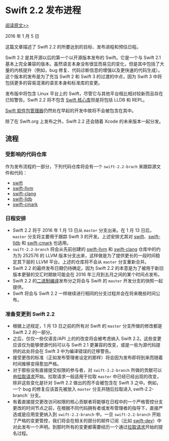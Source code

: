 # Swift 2.2 发布进程

[阅读原文>>][original-article]

2016 年 1 月 5 日

这篇文章描述了 Swift 2.2 的所要达到的目标、发布进程和预估日程。

Swift 2.2 是其开源以后的第一个以开源版本发布的 Swift。它是一个与 Swift 2.1 基本上完全兼容的版本。虽然语言本身没有很显而易见的变化，但是其中包括了大量的内核提升（例如，bug 修复、代码诊断信息的增强以及更快速的代码生成）。这个版本的发布是为了充当 Swift 2 和 Swift 3 的过渡的中点，因为 Swift 3 中将包括更多的容易混淆的语言本身和标准库的变更。

发布版中将包含 Linux 平台上的 Swift，尽管它与其他平台相比相对较新而且存在已知警告。Swift 2.2 将不包含 [Swift 核心库][swift-core-library]但是将包括 LLDB 和 REPL。

[Swift 软件包管理器][swift-package-manager]仍然处在早起的开发中故将不会被包含在其中。

除了在 Swift.org 上发布之外，Swift 2.2 还会随着 Xcode 的未来版本一起分发。

## 流程
### 受影响的代码仓库
作为发布流程的一部分，下列代码仓库将会有一个 `swift-2.2-brach` 来跟踪源文件和代码：
* [swift][swift]
* [swift-llvm][swift-llvm]
* [swift-clang][swift-clang]
* [swift-lldb][swift-lldb]
* [swift-cmark][swift-cmark]

### 日程安排
* Swift 2.2 将于 2016 年 1 月 13 日从 `master` 分支出来。在 1 月 13 日后，`master` 分支将主要用于跟踪 Swift 3 的开发。上述安排尤其对 [swift][swift]、[swift-lldb][swift-lldb] 和 [swift-cmark][swift-cmark] 也适用。
* `swift-2.2-branch` 将会从先前创建的 [swift-llvm][swift-llvm] 和 [swift-clang][swift-clang] 仓库中的约为为 252576 的 LLVM 版本分支出来，这样做是为了提供更长的一段时间稳定其下层的 LLVM 平台。上述的仓库将不会从 `master` 分支重新合并。
* Swift 2.2 的最终发布日期仍待确定。因为 Swift 2.2 的本意是为了被用于新旧版本更替的交汇时期故可能会在 2016 年三月到五月之间的某个时间点发布。
* Swift 2.2 的[二进制编译][binary-builds]发布分之将会与 Swift 的 `master` 开发分支的快照一起提供。
* Swift 将会与 Swift 2.2 一样继续进行相同的分支过程并会在将来晚些时间公布。

### 准备变更到 Swift 2.2
* 根据上述规定，1 月 13 日之前的所有对 Swift 的 `master` 分支所做的修改都是 Swift 2.2 的一部分。
* 之后，仅仅一些仅语言/API 上的的改变将会被考虑纳入 Swift 2.2。这些变更应该仅为能够使源代码可以与 Swift 2.1 更兼容的改变，或是一些为源代码提供的此处将会在 Swift 3 中为编译错误的迁移警告。
* 接受更改的标准（正如发布管理者设定的那样）将会因为发布即将到来而随着时间推移变得愈加严格。
* 对于那些没有直接提交权限的参与者，对 `swift-2.2-branch` 所做的贡献可以由[拉取请求][pull-request]开始。拉取请求一般适用于拉取 `master` 中已经已经出现的改变，除非这些变化是针对 Swift 2.2 做出的而不会被包含在 Swift 3 之中。例如，一个 bug 的修复应该首先被放入 `master` 分支并随后拉取进入 swift-2.2-branch` 分支。
* 有着直接提交更改访问权限的核心贡献者将能够在日程中的一个严格管控分支更改的时间节点之前，在根据不同代码拥有者或发布管理者的指导下，直接严选或是应用变更纳入到 `swift-2.2-branch` 中。一旦 `swift-2.2-branch` 开始了严格的变更管控，我们将会在相关的部分的邮件订阅（比如 [swift-dev][swift-dev]）中对此发布一个声明。到那时所有的变更都需要经历一个通过[拉取请求][pull-request]开始的提名过程。


[original-article]: https://swift.org/blog/swift-2-2-release-process/
[swift-core-library]: https://swift.org/core-libraries/
[swift-package-manager]: https://swift.org/package-manager/
[swift]: https://github.com/apple/swift
[swift-llvm]: https://github.com/apple/swift-llvm
[swift-clang]: https://github.com/apple/swift-clang
[swift-lldb]: https://github.com/apple/swift-lldb
[swift-cmark]: https://github.com/apple/swift-cmark
[binary-builds]: https://swift.org/download/
[pull-request]: https://swift.org/blog/swift-2-2-release-process/#pull-requests
[swift-dev]: https://lists.swift.org/mailman/listinfo/swift-dev

